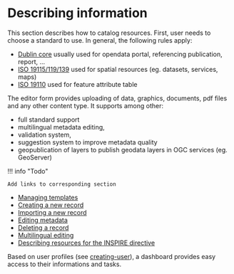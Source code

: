 # Describing information

This section describes how to catalog resources. First, user needs to choose a standard to use. In general, the following rules apply:

-   [Dublin core](http://dublincore.org/) usually used for opendata portal, referencing publication, report, \...
-   [ISO 19115/119/139](http://www.iso.org/iso/en/home/store/catalogue_tc/catalogue_detail.htm?csnumber=32557) used for spatial resources (eg. datasets, services, maps)
-   [ISO 19110](http://www.iso.org/iso/en/iso_catalogue/catalogue_tc/catalogue_detail.htm?csnumber=39965) used for feature attribute table

The editor form provides uploading of data, graphics, documents, pdf files and any other content type. It supports among other:

-   full standard support
-   multilingual metadata editing,
-   validation system,
-   suggestion system to improve metadata quality
-   geopublication of layers to publish geodata layers in OGC services (eg. GeoServer)

!!! info "Todo"

    Add links to corresponding section


-   [Managing templates](managing-templates.md)
-   [Creating a new record](creating-metadata.md)
-   [Importing a new record](importing-metadata.md)
-   [Editing metadata](editing-metadata.md)
-   [Deleting a record](deleting-metadata.md)
-   [Multilingual editing](multilingual-editing.md)
-   [Describing resources for the INSPIRE directive](inspire-editing.md)

Based on user profiles (see [creating-user](creating-user.md)), a dashboard provides easy access to their informations and tasks.
